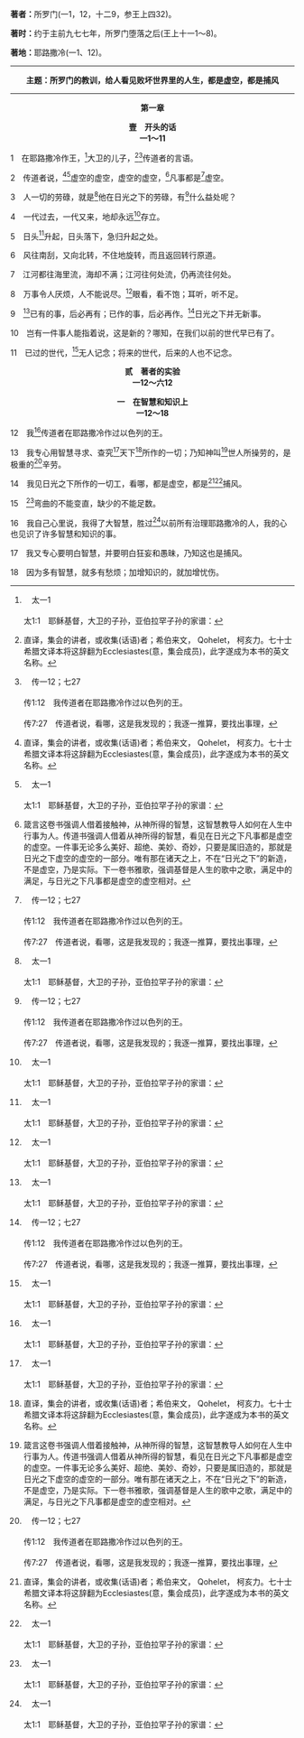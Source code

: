 <b>著者：</b>所罗门(一1，12，十二9，参王上四32)。

<b>著时：</b>约于主前九七七年，所罗门堕落之后(王上十一1～8)。

<b>著地：</b>耶路撒冷(一1、12)。

<hr>

<p style="text-align:center;font-weight:bold;">主题：所罗门的教训，给人看见败坏世界里的人生，都是虚空，都是捕风</p>

<hr>

<p style="text-align:center;font-weight:bold;">第一章</p>

<p style="text-align:center;font-weight:bold;">壹　开头的话<br>一1～11</p>

1　在耶路撒冷作王，[^a]大卫的儿子，[^1][^b]传道者的言语。

[^1]:直译，集会的讲者，或收集(话语)者；希伯来文， Qohelet， 柯亥力。七十士希腊文译本将这辞翻为Ecclesiastes(意，集会成员)，此字遂成为本书的英文名称。

[^a]:　太一1<br><br>太1:1　耶稣基督，大卫的子孙，亚伯拉罕子孙的家谱：

[^b]:　传一12；七27<br><br>传1:12　我传道者在耶路撒冷作过以色列的王。<br><br>传7:27　传道者说，看哪，这是我发现的；我逐一推算，要找出事理，

2　传道者说，[^1][^a]虚空的虚空，虚空的虚空，[^2]凡事都是[^b]虚空。

[^1]:虚空，也可译作，气。全书同。传道书的内容是所罗门在堕落离开神(王上十一1～8)，又回转归向神之后，对堕落人类在日光之下，在败坏世界中之人生的描绘(弗二12)。照本书看，人的历史从起初到现今，都是虚空。经过日光之下一切积极和消极的人生经历，所罗门深刻感觉，并且充满一种思想，就是在日光之下，堕落离开神的人生是虚空的虚空。人是神以最高、最尊贵的定旨造的，就是要凭神的神圣生命和性情，彰显神的形像(创一26与注2)。但神的仇敌魔鬼撒但进来，将他自己作为罪，注入到神为着祂的定旨所造的人里面(创三1～6)。因着这堕落，人以及神所交托给人管理的一切受造之物，都被带进败坏的奴役之中，服在虚空之下(罗八20～21)。因此，在败坏世界里的人生，也成了虚空，成了捕风(14)。著者完全领悟这事，就在他的描述里强调这事到极点。但他在这事上并没有完全失望，反而指教人一条脱离这虚空的路，就是回到神那里，以神作人的一切，人的救赎、生命、财富、享受、快乐和满足(十二13)，使人仍然可以为神所用，以成就神创造人时原初的定旨，而完成神永远的经纶。

[^2]:箴言这卷书强调人借着接触神，从神所得的智慧，这智慧教导人如何在人生中行事为人。传道书强调人借着从神所得的智慧，看见在日光之下凡事都是虚空的虚空。一件事无论多么美好、超绝、美妙、奇妙，只要是属旧造的，那就是日光之下虚空的虚空的一部分。唯有那在诸天之上，不在“日光之下”的新造，不是虚空，乃是实际。下一卷书雅歌，强调基督是人生的歌中之歌，满足中的满足，与日光之下凡事都是虚空的虚空相对。

[^a]:　诗三九5～6；传十二8<br><br>诗39:5　看哪，你使我的年日窄如手掌，我一生的年数，在你面前如同无有；各人站得稳妥的时候，不过尽是虚幻。〔细拉〕<br><br>诗39:6　人的行动实系幻影；他们忙乱，真是枉然：积蓄财宝，却不知将来有谁收取。<br><br>传12:8　传道者说，虚空的虚空，凡事都是虚空。

[^b]:　罗八20<br><br>罗8:20　因为受造之物服在虚空之下，不是自己愿意的，乃是因那叫它服的，

3　人一切的劳碌，就是[^a]他在日光之下的劳碌，有[^b]什么益处呢？

[^a]:　传一9；14；二11；17～20；22；五18<br><br>传1:9　已有的事，后必再有；已作的事，后必再作。日光之下并无新事。<br><br>传1:14　我见日光之下所作的一切工，看哪，都是虚空，都是捕风。<br><br>传2:11　后来，我转看我手所作的一切工，和我工作中的劳碌；谁知都是虚空，都是捕风；在日光之下毫无益处。<br><br>传2:17　所以我恨恶生命，因为在日光之下所作的工，我都以为烦恼；一切都是虚空，都是捕风。<br><br>传2:18　我恨恶一切的劳碌，就是我在日光之下的劳碌，因为我所得的都必留给我以后的人。<br><br>传2:19　那人是智慧是愚昧，谁能知道？他竟要管理我劳碌所得的一切，就是我在日光之下用智慧所得的。这也是虚空。<br><br>传2:20　故此，我转想我在日光之下劳碌所得的一切，心便绝望。<br><br>传2:22　人在日光之下劳碌操心，在他一切的劳碌上得着什么呢？<br><br>传5:18　我所见为善为美的，就是人在神赐他一生有数的日子吃喝，在日光之下一切劳碌中享美福，因为这是他的分。

[^b]:　传二22；三9<br><br>传2:22　人在日光之下劳碌操心，在他一切的劳碌上得着什么呢？<br><br>传3:9　这样看来，作事的人在他的劳碌上有什么益处呢？

4　一代过去，一代又来，地却永远[^a]存立。

[^a]:　诗一〇四5；一一九90；参林前七31<br><br>诗104:5　将地立在根基上，使地永永远远不动摇。<br><br>诗119:90　你的信实存到万代；你坚定了地，地就长存。<br><br>林前7:31　使用世物的，要像不浪费使用；因这世界的样子正在逝去。

5　日头[^a]升起，日头落下，急归升起之处。

[^a]:　诗十九6<br><br>诗19:6　它从天这边出来，绕到天那边；没有一物被隐藏不得它的热气。

6　风往南刮，又向北转，不住地旋转，而且返回转行原道。

7　江河都往海里流，海却不满；江河往何处流，仍再流往何处。

8　万事令人厌烦，人不能说尽。[^a]眼看，看不饱；耳听，听不足。

[^a]:　箴二七20<br><br>箴27:20　阴间和灭亡总不满足，人的眼目也总不满足。

9　[^a]已有的事，后必再有；已作的事，后必再作。[^b]日光之下并无新事。

[^a]:　传三15<br><br>传3:15　现今的事早先就有了，将来的事早已也有了，并且神使已过的事重新再来。

[^b]:　传一3<br><br>传1:3　人一切的劳碌，就是他在日光之下的劳碌，有什么益处呢？

10　岂有一件事人能指着说，这是新的？哪知，在我们以前的世代早已有了。

11　已过的世代，[^a]无人记念；将来的世代，后来的人也不记念。

[^a]:　传二16<br><br>传2:16　智慧人和愚昧人一样，永远无人记念，因为日后都要被遗忘；可叹智慧人死亡，与愚昧人无异！

<p style="text-align:center;font-weight:bold;">贰　著者的实验<br>一12～六12</p>

<p style="text-align:center;font-weight:bold;">一　在智慧和知识上<br>一12～18</p>

12　我[^a]传道者在耶路撒冷作过以色列的王。

[^a]:　传一1<br><br>传1:1　在耶路撒冷作王，大卫的儿子，传道者的言语。

13　我专心用智慧寻求、查究[^a]天下[^1]所作的一切；乃知神叫[^2]世人所操劳的，是极重的[^b]辛劳。

[^1]:所罗门专心寻求、查究天下所作的一切，观察在日光之下人所作的一切工，都是循环，一直继续，一代又一代都是一样，就像自然界的现象一样(3～7)。万事令人厌烦，无事令人满足，并无新事，也无人记念(8～11)。在他对人生所有的实验之后，他下结论说，一切都是虚空，都是捕风(2，14)。智慧的王，凭他的智慧所得这样的结论，可以看作是堕落之人虚空人生的历史。他在这卷书中的结论，就像结局悲惨之人的挽歌。<br><br>著者由实验、考察和试验所揭示的各点，虽然在圣灵的默示下包含在圣经里，却不该视为从神而来的神圣启示，论及神对人生的神圣定旨。著者所揭示的各点，乃是他在日光之下，在堕落人类的人生范围里实验考察，所得的结论。所有这些结论的点，在神圣的目的里，都可视为箴言，就是智慧的话，指引堕落而失去目标的人回转归向神(十二1，13～14)，并照着神新约的经纶，在祂儿子里接受祂作他们的救赎主和生命，使他们得重生，成为神人，以完成神永远的经纶。参诗一1注1二段，箴一1注1二段。

[^2]:直译，人的子孙。全书同。

[^a]:　传二3<br><br>传2:3　我心里查究，如何用酒使我肉体舒畅，我心却仍以智慧引导我；又如何持住愚昧，等我看明，世人在天下一生有数的日子中所作的，有何好处。

[^b]:　创三18～19；传三10<br><br>创3:18　地必给你长出荆棘和蒺藜来，你也要吃田间的菜蔬。<br><br>创3:19　你必汗流满面才得糊口，直到你归了土，因为你是从土取出的；你本是尘土，仍要归于尘土。<br><br>传3:10　我见神将辛劳给世人，使他们在其中操劳。

14　我见日光之下所作的一切工，看哪，都是虚空，都是[^1][^a]捕风。

[^1]:捕，直译，牧养。捕风，又可译为吃风(参何十二1)。全书同。

[^a]:　传一17；二11；17；26；四4；6；16；六9<br><br>传1:17　我又专心要明白智慧，并要明白狂妄和愚昧，乃知这也是捕风。<br><br>传2:11　后来，我转看我手所作的一切工，和我工作中的劳碌；谁知都是虚空，都是捕风；在日光之下毫无益处。<br><br>传2:17　所以我恨恶生命，因为在日光之下所作的工，我都以为烦恼；一切都是虚空，都是捕风。<br><br>传2:26　神看谁为好，就给谁智慧、知识和喜乐；却将辛劳给罪人，叫他将所收聚的、所堆积的，归给神看为好的人。这也是虚空，也是捕风。<br><br>传4:4　我又见人一切的劳碌，和工作上各样的技能，被邻舍所嫉妒。这也是虚空，也是捕风。<br><br>传4:6　满了一把，得享安静，强如满了两把，劳碌捕风。<br><br>传4:16　他所治理的众人，就是他的百姓，多得无数；但后来的人并不喜悦他。这实在也是虚空，也是捕风。<br><br>传6:9　眼睛看见，比心里妄想要好。这也是虚空，也是捕风。

15　[^a]弯曲的不能变直，缺少的不能足数。

[^a]:　传七13<br><br>传7:13　你要察看神的作为；因神所弯曲的，谁能变为直呢？

16　我自己心里说，我得了大智慧，胜过[^a]以前所有治理耶路撒冷的人，我的心也见识了许多智慧和知识的事。

[^a]:　王上三12～13；传二9<br><br>王上3:12　我就照你的话而行。看哪，我赐你智慧和明辨的心，甚至在你以前没有像你的，在你以后也没有兴起来像你的。<br><br>王上3:13　你所没有求的，我也赐给你，就是财富、荣耀，使你在世的一切日子，列王中没有一个能比你的。<br><br>传2:9　这样，我就日见昌大，胜过以前在耶路撒冷的众人；我的智慧仍然存留。

17　我又专心要明白智慧，并要明白狂妄和愚昧，乃知这也是捕风。

18　因为多有智慧，就多有愁烦；加增知识的，就加增忧伤。
